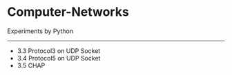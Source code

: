 # Computer-Networks
 Experiments by Python
***
- 3.3 Protocol3 on UDP Socket
- 3.4 Protocol5 on UDP Socket
- 3.5 CHAP
